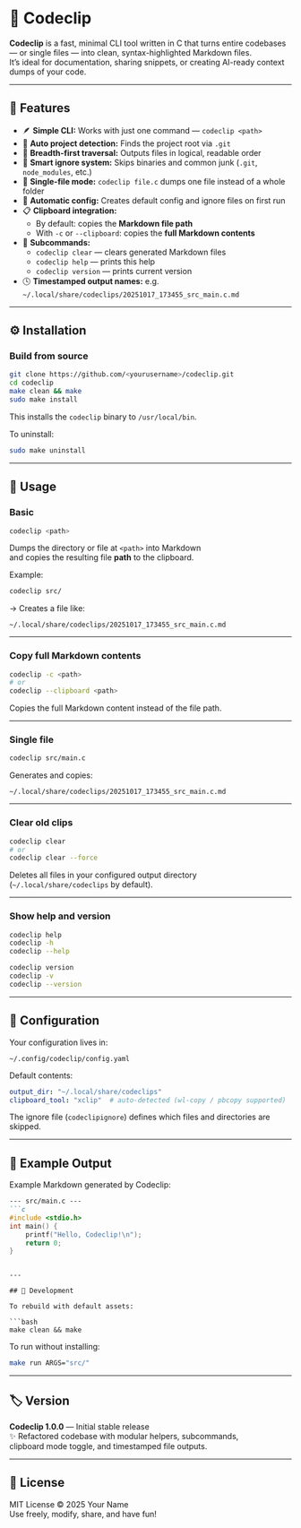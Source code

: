 # 🧠 Codeclip

**Codeclip** is a fast, minimal CLI tool written in C that turns entire codebases — or single files — into clean, syntax-highlighted Markdown files.  
It’s ideal for documentation, sharing snippets, or creating AI-ready context dumps of your code.

---

## 🚀 Features

- 🪶 **Simple CLI:** Works with just one command — `codeclip <path>`
- 🧭 **Auto project detection:** Finds the project root via `.git`
- 🧱 **Breadth-first traversal:** Outputs files in logical, readable order
- 🧹 **Smart ignore system:** Skips binaries and common junk (`.git`, `node_modules`, etc.)
- 🧩 **Single-file mode:** `codeclip file.c` dumps one file instead of a whole folder
- 💾 **Automatic config:** Creates default config and ignore files on first run
- 📋 **Clipboard integration:**
  - By default: copies the **Markdown file path**
  - With `-c` or `--clipboard`: copies the **full Markdown contents**
- 🧼 **Subcommands:**
  - `codeclip clear` — clears generated Markdown files  
  - `codeclip help` — prints this help  
  - `codeclip version` — prints current version
- 🕓 **Timestamped output names:** e.g.  
  `~/.local/share/codeclips/20251017_173455_src_main.c.md`

---

## ⚙️ Installation

### Build from source

```bash
git clone https://github.com/<yourusername>/codeclip.git
cd codeclip
make clean && make
sudo make install
```

This installs the `codeclip` binary to `/usr/local/bin`.

To uninstall:

```bash
sudo make uninstall
```

---

## 🧭 Usage

### Basic

```bash
codeclip <path>
```

Dumps the directory or file at `<path>` into Markdown  
and copies the resulting file **path** to the clipboard.

Example:

```bash
codeclip src/
```
→ Creates a file like:
```
~/.local/share/codeclips/20251017_173455_src_main.c.md
```

---

### Copy full Markdown contents

```bash
codeclip -c <path>
# or
codeclip --clipboard <path>
```

Copies the full Markdown content instead of the file path.

---

### Single file

```bash
codeclip src/main.c
```

Generates and copies:
```
~/.local/share/codeclips/20251017_173455_src_main.c.md
```

---

### Clear old clips

```bash
codeclip clear
# or
codeclip clear --force
```

Deletes all files in your configured output directory (`~/.local/share/codeclips` by default).

---

### Show help and version

```bash
codeclip help
codeclip -h
codeclip --help

codeclip version
codeclip -v
codeclip --version
```

---

## 🧰 Configuration

Your configuration lives in:
```
~/.config/codeclip/config.yaml
```

Default contents:
```yaml
output_dir: "~/.local/share/codeclips"
clipboard_tool: "xclip"  # auto-detected (wl-copy / pbcopy supported)
```

The ignore file (`codeclipignore`) defines which files and directories are skipped.

---

## 🧠 Example Output

Example Markdown generated by Codeclip:

```markdown
--- src/main.c ---
```c
#include <stdio.h>
int main() {
    printf("Hello, Codeclip!\n");
    return 0;
}
```
```

---

## 🧩 Development

To rebuild with default assets:

```bash
make clean && make
```

To run without installing:

```bash
make run ARGS="src/"
```

---

## 🏷️ Version

**Codeclip 1.0.0** — Initial stable release  
✨ Refactored codebase with modular helpers, subcommands,  
clipboard mode toggle, and timestamped file outputs.

---

## 📄 License

MIT License © 2025 Your Name  
Use freely, modify, share, and have fun!

